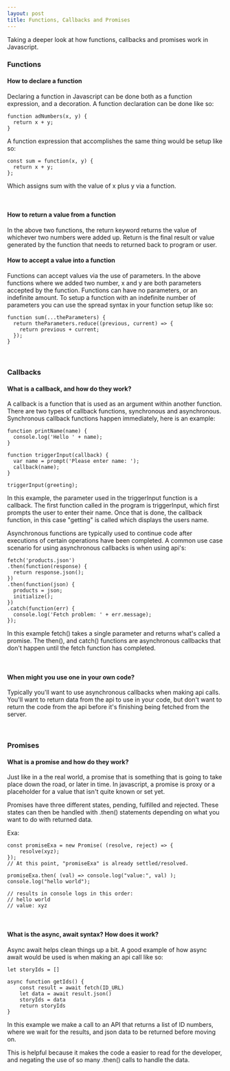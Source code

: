 ```yaml
---
layout: post
title: Functions, Callbacks and Promises
---
```


Taking a deeper look at how functions, callbacks and promises work in Javascript.

### Functions

#### How to declare a function

Declaring a function in Javascript can be done both as a function expression, and a decoration. A function declaration can be done like so:
```
function adNumbers(x, y) {
  return x + y;
}
```
A function expression that accomplishes the same thing would be setup like so:
```
const sum = function(x, y) {
  return x + y;
};
```
Which assigns sum with the value of x plus y via a function.

<br>

#### How to return a value from a function
In the above two functions, the return keyword returns the value of whichever two numbers were added up. Return is the final result or value generated by the function that needs to returned back to program or user.
<br>

#### How to accept a value into a function
Functions can accept values via the use of parameters. In the above functions where we added two number, x and y are both parameters accepted by the function. Functions can have no parameters, or an indefinite amount. To setup a function with an indefinite number of parameters you can use the spread syntax in your function setup like so:
```
function sum(...theParameters) {
  return theParameters.reduce((previous, current) => {
    return previous + current;
  });
}
```
<br>

### Callbacks

#### What is a callback, and how do they work?
A callback is a function that is used as an argument within another function. There are two types of callback functions, synchronous and asynchronous. Synchronous callback functions happen immediately, here is an example:
```
function printName(name) {
  console.log('Hello ' + name);
}

function triggerInput(callback) {
  var name = prompt('Please enter name: ');
  callback(name);
}

triggerInput(greeting);

```
In this example, the parameter used in the triggerInput function is a callback. The first function called in the program is triggerInput, which first prompts the user to enter their name. Once that is done, the callback function, in this case "getting" is called which displays the users name.

Asynchronous functions are typically used to continue code after executions of certain operations have been completed. A common use case scenario for using asynchronous callbacks is when using api's:
```
fetch('products.json')
.then(function(response) {
  return response.json();
})
.then(function(json) {
  products = json;
  initialize();
})
.catch(function(err) {
  console.log('Fetch problem: ' + err.message);
}); 
```
In this example fetch() takes a single parameter and returns what's called a promise. The then(), and catch() functions are asynchronous callbacks that don't happen until the fetch function has completed.

<br>

#### When might you use one in your own code?
Typically you'll want to use asynchronous callbacks when making api calls. You'll want to return data from the api to use in your code, but don't want to return the code from the api before it's finishing being fetched from the server.

<br>

### Promises

#### What is a promise and how do they work?

Just like in a the real world, a promise that is something that is going to take place down the road, or later in time. In javascript, a promise is proxy or a placeholder for a value that isn't quite known or set yet.

Promises have three different states, pending, fulfilled and rejected. These states can then be handled with .then() statements depending on what you want to do with returned data.

Exa:
```
const promiseExa = new Promise( (resolve, reject) => {
    resolve(xyz);
});
// At this point, "promiseExa" is already settled/resolved.

promiseExa.then( (val) => console.log("value:", val) );
console.log("hello world");

// results in console logs in this order:
// hello world
// value: xyz

```
<br>

#### What is the async, await syntax? How does it work?

Async await helps clean things up a bit. A good example of how async await would be used is when making an api call like so:

```
let storyIds = []

async function getIds() {
    const result = await fetch(ID_URL)
    let data = await result.json()
    storyIds = data
    return storyIds
}
```
In this example we make a call to an API that returns a list of ID numbers, where we wait for the results, and json data to be returned before moving on.

This is helpful because it makes the code a easier to read for the developer, and negating the use of so many .then() calls to handle the data.
